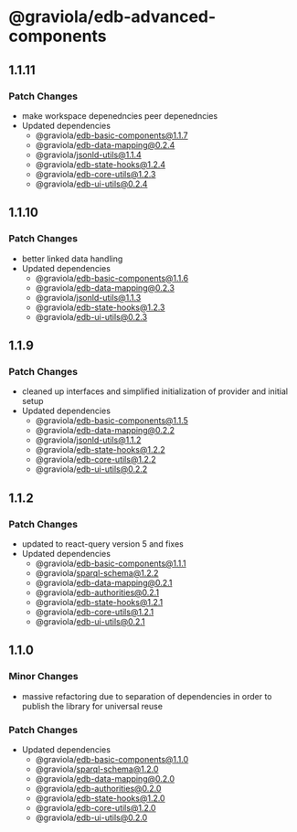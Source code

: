 # @graviola/edb-advanced-components

## 1.1.11

### Patch Changes

- make workspace depenedncies peer depenedncies
- Updated dependencies
  - @graviola/edb-basic-components@1.1.7
  - @graviola/edb-data-mapping@0.2.4
  - @graviola/jsonld-utils@1.1.4
  - @graviola/edb-state-hooks@1.2.4
  - @graviola/edb-core-utils@1.2.3
  - @graviola/edb-ui-utils@0.2.4

## 1.1.10

### Patch Changes

- better linked data handling
- Updated dependencies
  - @graviola/edb-basic-components@1.1.6
  - @graviola/edb-data-mapping@0.2.3
  - @graviola/jsonld-utils@1.1.3
  - @graviola/edb-state-hooks@1.2.3
  - @graviola/edb-ui-utils@0.2.3

## 1.1.9

### Patch Changes

- cleaned up interfaces and simplified initialization of provider and initial setup
- Updated dependencies
  - @graviola/edb-basic-components@1.1.5
  - @graviola/edb-data-mapping@0.2.2
  - @graviola/jsonld-utils@1.1.2
  - @graviola/edb-state-hooks@1.2.2
  - @graviola/edb-core-utils@1.2.2
  - @graviola/edb-ui-utils@0.2.2

## 1.1.2

### Patch Changes

- updated to react-query version 5 and fixes
- Updated dependencies
  - @graviola/edb-basic-components@1.1.1
  - @graviola/sparql-schema@1.2.2
  - @graviola/edb-data-mapping@0.2.1
  - @graviola/edb-authorities@0.2.1
  - @graviola/edb-state-hooks@1.2.1
  - @graviola/edb-core-utils@1.2.1
  - @graviola/edb-ui-utils@0.2.1

## 1.1.0

### Minor Changes

- massive refactoring due to separation of dependencies in order to publish the library for universal reuse

### Patch Changes

- Updated dependencies
  - @graviola/edb-basic-components@1.1.0
  - @graviola/sparql-schema@1.2.0
  - @graviola/edb-data-mapping@0.2.0
  - @graviola/edb-authorities@0.2.0
  - @graviola/edb-state-hooks@1.2.0
  - @graviola/edb-core-utils@1.2.0
  - @graviola/edb-ui-utils@0.2.0
